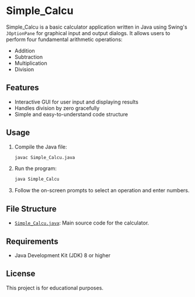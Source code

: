 # Simple_Calcu

Simple_Calcu is a basic calculator application written in Java using Swing's `JOptionPane` for graphical input and output dialogs. It allows users to perform four fundamental arithmetic operations:

- Addition
- Subtraction
- Multiplication
- Division

## Features

- Interactive GUI for user input and displaying results
- Handles division by zero gracefully
- Simple and easy-to-understand code structure

## Usage

1. Compile the Java file:

    ```sh
    javac Simple_Calcu.java
    ```

2. Run the program:

    ```sh
    java Simple_Calcu
    ```

3. Follow the on-screen prompts to select an operation and enter numbers.

## File Structure

- [`Simple_Calcu.java`](Simple_Calcu.java): Main source code for the calculator.

## Requirements

- Java Development Kit (JDK) 8 or higher

## License

This project is for educational purposes.